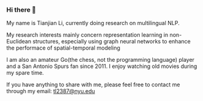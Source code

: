 ### Hi there 👋 
My name is Tianjian Li, currently doing research on multilingual NLP. 
  
My research interests mainly concern representation learning in non-Euclidean structures, 
especially using graph neural networks to enhance the performace of spatial-temporal modeling

I am also an amateur Go(the chess, not the programming language) player and a San Antonio Spurs fan since 2011. I enjoy watching old movies during my spare time. 

If you have anything to share with me, please feel free to contact me through my email: tl2387@nyu.edu


